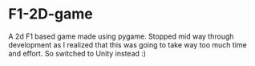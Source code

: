 # F1-2D-game
A 2d F1 based game made using pygame. Stopped mid way through development as I realized that this was going to take way too much time and effort. So switched to Unity instead :)
